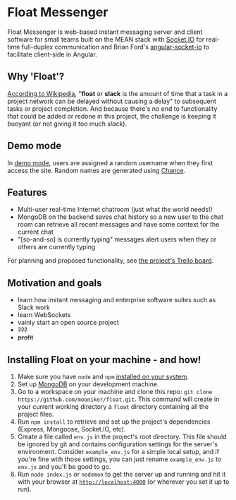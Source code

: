 # Float Messenger

Float Messenger is web-based instant messaging server and client software for small teams built on the MEAN stack with [Socket.IO](http://socket.io/) for real-time full-duplex communication and Brian Ford's [angular-socket-io](https://github.com/btford/angular-socket-io) to facilitate client-side in Angular.

## Why 'Float'?

[According to Wikipedia](https://en.wikipedia.org/wiki/Float_(project_management)), "**float** or **slack** is the amount of time that a task in a project network can be delayed without causing a delay" to subsequent tasks or project completion. And because there's no end to functionality that could be added or redone in this project, the challenge is keeping it buoyant (or not giving it too much _slack_).

## Demo mode

In [demo mode](http://float.mooniker.com), users are assigned a random username when they first access the site. Random names are generated using [Chance](http://chancejs.com/).

## Features

- Multi-user real-time Internet chatroom (just what the world needs!)
- MongoDB on the backend saves chat history so a new user to the chat room can retrieve all recent messages and have some context for the current chat
- "[so-and-so] is currently typing" messages alert users when they or others are currently typing

For planning and proposed functionality, see [the project's Trello board](https://trello.com/b/aNoDyWQk/float-messenger).

## Motivation and goals

- learn how instant messaging and enterprise software suites such as Slack work
- learn WebSockets
- vainly start an open source project
- ~~???~~
- ~~profit~~


## Installing Float on your machine - and how!

1. Make sure you have `node` and `npm` [installed on your system](https://nodejs.org/en/download/package-manager/).
2. Set up [MongoDB](https://docs.mongodb.org/manual/installation/) on your development machine.
3. Go to a workspace on your machine and clone this repo: `git clone https://github.com/mooniker/float.git`. This command will create in your current working directory a `float` directory containing all the project files.
4. Run `npm install` to retrieve and set up the project's dependencies (Express, Mongoose, Socket.IO, etc).
5. Create a file called `env.js` in the project's root directory. This file should be ignored by git and contains configuration settings for the server's environment. Consider `example_env.js` for a simple local setup, and if you're fine with those settings, you can just rename `example_env.js` to `env.js` and you'll be good to go.
6. Run `node index.js` or `nodemon` to get the server up and running and hit it with your browser at [`http://localhost:4000`](http://localhost:4000) (or wherever you set it up to run).
